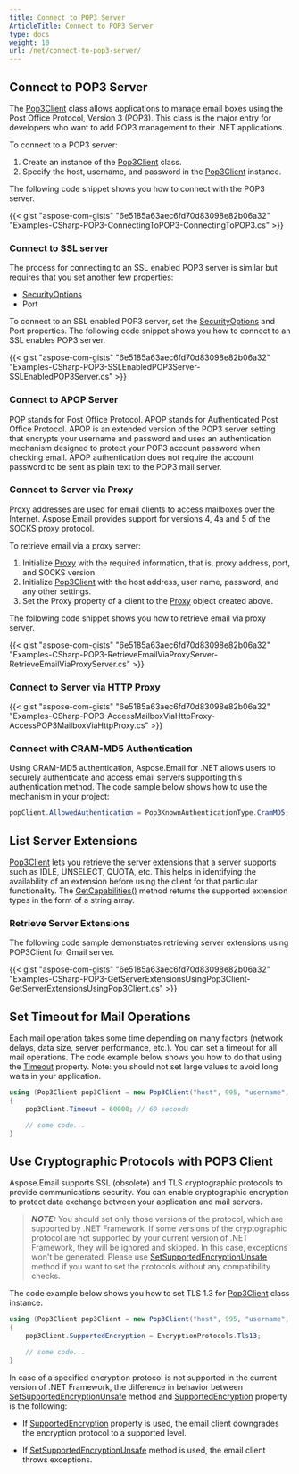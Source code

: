 ```yaml
---
title: Connect to POP3 Server
ArticleTitle: Connect to POP3 Server
type: docs
weight: 10
url: /net/connect-to-pop3-server/
---
```


## **Connect to POP3 Server**

The [Pop3Client](https://reference.aspose.com/email/net/aspose.email.clients.pop3/pop3client/) class allows applications to manage email boxes using the Post Office Protocol, Version 3 (POP3). This class is the major entry for developers who want to add POP3 management to their .NET applications. 

To connect to a POP3 server:

1. Create an instance of the [Pop3Client](https://reference.aspose.com/email/net/aspose.email.clients.pop3/pop3client/) class.
2. Specify the host, username, and password in the [Pop3Client](https://reference.aspose.com/email/net/aspose.email.clients.pop3/pop3client/) instance.

The following code snippet shows you how to connect with the POP3 server.

{{< gist "aspose-com-gists" "6e5185a63aec6fd70d83098e82b06a32" "Examples-CSharp-POP3-ConnectingToPOP3-ConnectingToPOP3.cs" >}}

### **Connect to SSL server**

The process for connecting to an SSL enabled POP3 server is similar but requires that you set another few properties:

- [SecurityOptions](https://reference.aspose.com/email/net/aspose.email.clients/securityoptions/)
- Port

To connect to an SSL enabled POP3 server, set the [SecurityOptions](https://reference.aspose.com/email/net/aspose.email.clients/securityoptions/) and Port properties. The following code snippet shows you how to connect to an SSL enables POP3 server.

{{< gist "aspose-com-gists" "6e5185a63aec6fd70d83098e82b06a32" "Examples-CSharp-POP3-SSLEnabledPOP3Server-SSLEnabledPOP3Server.cs" >}}

### **Connect to APOP Server**

POP stands for Post Office Protocol. APOP stands for Authenticated Post Office Protocol. APOP is an extended version of the POP3 server setting that encrypts your username and password and uses an authentication mechanism designed to protect your POP3 account password when checking email. APOP authentication does not require the account password to be sent as plain text to the POP3 mail server.

### **Connect to Server via Proxy**

Proxy addresses are used for email clients to access mailboxes over the Internet. Aspose.Email provides support for versions 4, 4a and 5 of the SOCKS proxy protocol.

To retrieve email via a proxy server:

1. Initialize [Proxy](https://reference.aspose.com/email/net/aspose.email.clients/proxy/) with the required information, that is, proxy address, port, and SOCKS version.
1. Initialize [Pop3Client](https://reference.aspose.com/email/net/aspose.email.clients.pop3/pop3client/) with the host address, user name, password, and any other settings.
1. Set the Proxy property of a client to the [Proxy](https://reference.aspose.com/email/net/aspose.email.clients/proxy/) object created above.

The following code snippet shows you how to retrieve email via proxy server.

{{< gist "aspose-com-gists" "6e5185a63aec6fd70d83098e82b06a32" "Examples-CSharp-POP3-RetrieveEmailViaProxyServer-RetrieveEmailViaProxyServer.cs" >}}

### **Connect to Server via HTTP Proxy**

{{< gist "aspose-com-gists" "6e5185a63aec6fd70d83098e82b06a32" "Examples-CSharp-POP3-AccessMailboxViaHttpProxy-AccessPOP3MailboxViaHttpProxy.cs" >}}

### **Connect with CRAM-MD5 Authentication**

Using CRAM-MD5 authentication, Aspose.Email for .NET allows users to securely authenticate and access email servers supporting this authentication method. The code sample below shows how to use the mechanism in your project:

```cs
popClient.AllowedAuthentication = Pop3KnownAuthenticationType.CramMD5;
```

## **List Server Extensions**

[Pop3Client](https://reference.aspose.com/email/net/aspose.email.clients.pop3/pop3client/) lets you retrieve the server extensions that a server supports such as IDLE, UNSELECT, QUOTA, etc. This helps in identifying the availability of an extension before using the client for that particular functionality. The [GetCapabilities()](https://reference.aspose.com/email/net/aspose.email.clients/emailclient/getcapabilities/#getcapabilities) method returns the supported extension types in the form of a string array.

### **Retrieve Server Extensions**

The following code sample demonstrates retrieving server extensions using POP3Client for Gmail server.

{{< gist "aspose-com-gists" "6e5185a63aec6fd70d83098e82b06a32" "Examples-CSharp-POP3-GetServerExtensionsUsingPop3Client-GetServerExtensionsUsingPop3Client.cs" >}}

## **Set Timeout for Mail Operations**

Each mail operation takes some time depending on many factors (network delays, data size, server performance, etc.). You can set a timeout for all mail operations. The code example below shows you how to do that using the [Timeout](https://reference.aspose.com/email/net/aspose.email.clients/emailclient/timeout/) property. Note: you should not set large values to avoid long waits in your application.

```csharp
using (Pop3Client pop3Client = new Pop3Client("host", 995, "username", "password", SecurityOptions.Auto))
{
    pop3Client.Timeout = 60000; // 60 seconds

    // some code...
}
```

## **Use Cryptographic Protocols with POP3 Client**

Aspose.Email supports SSL (obsolete) and TLS cryptographic protocols to provide communications security. You can enable cryptographic encryption to protect data exchange between your application and mail servers.

> **_NOTE:_**  You should set only those versions of the protocol, which are supported by .NET Framework. If some versions of the cryptographic protocol are not supported by your current version of .NET Framework, they will be ignored and skipped. In this case, exceptions won't be generated. Please use [SetSupportedEncryptionUnsafe](https://reference.aspose.com/email/net/aspose.email.clients/emailclient/setsupportedencryptionunsafe/#setsupportedencryptionunsafe) method if you want to set the protocols without any compatibility checks.

The code example below shows you how to set TLS 1.3 for [Pop3Client](https://reference.aspose.com/email/net/aspose.email.clients.pop3/pop3client/) class instance.

```csharp
using (Pop3Client pop3Client = new Pop3Client("host", 995, "username", "password", SecurityOptions.Auto))
{
    pop3Client.SupportedEncryption = EncryptionProtocols.Tls13;

    // some code...
}
```

In case of a specified encryption protocol is not supported in the current version of .NET Framework, the difference in behavior between [SetSupportedEncryptionUnsafe](https://reference.aspose.com/email/net/aspose.email.clients/emailclient/setsupportedencryptionunsafe/#setsupportedencryptionunsafe) method and [SupportedEncryption](https://reference.aspose.com/email/net/aspose.email.clients/emailclient/supportedencryption/) property is the following:

- If [SupportedEncryption](https://reference.aspose.com/email/net/aspose.email.clients/emailclient/supportedencryption/) property is used, the email client downgrades the encryption protocol to a supported level.
  
- If [SetSupportedEncryptionUnsafe](https://reference.aspose.com/email/net/aspose.email.clients/emailclient/setsupportedencryptionunsafe/#setsupportedencryptionunsafe) method is used, the email client throws exceptions.
